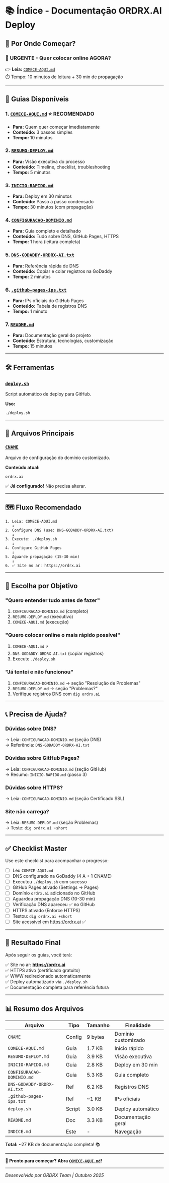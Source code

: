 # 📚 Índice - Documentação ORDRX.AI Deploy

## 🎯 Por Onde Começar?

### 🚀 **URGENTE - Quer colocar online AGORA?**
👉 **Leia:** [`COMECE-AQUI.md`](./COMECE-AQUI.md)  
⏱️ Tempo: 10 minutos de leitura + 30 min de propagação

---

## 📖 Guias Disponíveis

### 1. [`COMECE-AQUI.md`](./COMECE-AQUI.md) ⭐ **RECOMENDADO**
- **Para:** Quem quer começar imediatamente
- **Conteúdo:** 3 passos simples
- **Tempo:** 10 minutos

### 2. [`RESUMO-DEPLOY.md`](./RESUMO-DEPLOY.md)
- **Para:** Visão executiva do processo
- **Conteúdo:** Timeline, checklist, troubleshooting
- **Tempo:** 5 minutos

### 3. [`INICIO-RAPIDO.md`](./INICIO-RAPIDO.md)
- **Para:** Deploy em 30 minutos
- **Conteúdo:** Passo a passo condensado
- **Tempo:** 30 minutos (com propagação)

### 4. [`CONFIGURACAO-DOMINIO.md`](./CONFIGURACAO-DOMINIO.md)
- **Para:** Guia completo e detalhado
- **Conteúdo:** Tudo sobre DNS, GitHub Pages, HTTPS
- **Tempo:** 1 hora (leitura completa)

### 5. [`DNS-GODADDY-ORDRX-AI.txt`](./DNS-GODADDY-ORDRX-AI.txt)
- **Para:** Referência rápida de DNS
- **Conteúdo:** Copiar e colar registros na GoDaddy
- **Tempo:** 2 minutos

### 6. [`.github-pages-ips.txt`](./.github-pages-ips.txt)
- **Para:** IPs oficiais do GitHub Pages
- **Conteúdo:** Tabela de registros DNS
- **Tempo:** 1 minuto

### 7. [`README.md`](./README.md)
- **Para:** Documentação geral do projeto
- **Conteúdo:** Estrutura, tecnologias, customização
- **Tempo:** 15 minutos

---

## 🛠️ Ferramentas

### [`deploy.sh`](./deploy.sh)
Script automático de deploy para GitHub.

**Uso:**
```bash
./deploy.sh
```

---

## 📁 Arquivos Principais

### [`CNAME`](./CNAME)
Arquivo de configuração do domínio customizado.

**Conteúdo atual:**
```
ordrx.ai
```

✅ **Já configurado!** Não precisa alterar.

---

## 🗺️ Fluxo Recomendado

```
1. Leia: COMECE-AQUI.md
   ↓
2. Configure DNS (use: DNS-GODADDY-ORDRX-AI.txt)
   ↓
3. Execute: ./deploy.sh
   ↓
4. Configure GitHub Pages
   ↓
5. Aguarde propagação (15-30 min)
   ↓
6. ✅ Site no ar: https://ordrx.ai
```

---

## 🎯 Escolha por Objetivo

### "Quero entender tudo antes de fazer"
1. `CONFIGURACAO-DOMINIO.md` (completo)
2. `RESUMO-DEPLOY.md` (executivo)
3. `COMECE-AQUI.md` (execução)

### "Quero colocar online o mais rápido possível"
1. `COMECE-AQUI.md` ⚡
2. `DNS-GODADDY-ORDRX-AI.txt` (copiar registros)
3. Execute `./deploy.sh`

### "Já tentei e não funcionou"
1. `CONFIGURACAO-DOMINIO.md` → seção "Resolução de Problemas"
2. `RESUMO-DEPLOY.md` → seção "Problemas?"
3. Verifique registros DNS com `dig ordrx.ai`

---

## 📞 Precisa de Ajuda?

### Dúvidas sobre DNS?
→ Leia: `CONFIGURACAO-DOMINIO.md` (seção DNS)  
→ Referência: `DNS-GODADDY-ORDRX-AI.txt`

### Dúvidas sobre GitHub Pages?
→ Leia: `CONFIGURACAO-DOMINIO.md` (seção GitHub)  
→ Resumo: `INICIO-RAPIDO.md` (passo 3)

### Dúvidas sobre HTTPS?
→ Leia: `CONFIGURACAO-DOMINIO.md` (seção Certificado SSL)

### Site não carrega?
→ Leia: `RESUMO-DEPLOY.md` (seção Problemas)  
→ Teste: `dig ordrx.ai +short`

---

## ✅ Checklist Master

Use este checklist para acompanhar o progresso:

- [ ] Leu `COMECE-AQUI.md`
- [ ] DNS configurado na GoDaddy (4 A + 1 CNAME)
- [ ] Executou `./deploy.sh` com sucesso
- [ ] GitHub Pages ativado (Settings → Pages)
- [ ] Domínio `ordrx.ai` adicionado no GitHub
- [ ] Aguardou propagação DNS (10-30 min)
- [ ] Verificação DNS apareceu ✅ no GitHub
- [ ] HTTPS ativado (Enforce HTTPS)
- [ ] Testou: `dig ordrx.ai +short`
- [ ] Site acessível em https://ordrx.ai ✅

---

## 🎉 Resultado Final

Após seguir os guias, você terá:

✅ Site no ar: **https://ordrx.ai**  
✅ HTTPS ativo (certificado gratuito)  
✅ WWW redirecionado automaticamente  
✅ Deploy automatizado via `./deploy.sh`  
✅ Documentação completa para referência futura

---

## 📊 Resumo dos Arquivos

| Arquivo | Tipo | Tamanho | Finalidade |
|---------|------|---------|------------|
| `CNAME` | Config | 9 bytes | Domínio customizado |
| `COMECE-AQUI.md` | Guia | 1.7 KB | Início rápido |
| `RESUMO-DEPLOY.md` | Guia | 3.9 KB | Visão executiva |
| `INICIO-RAPIDO.md` | Guia | 2.8 KB | Deploy em 30 min |
| `CONFIGURACAO-DOMINIO.md` | Guia | 5.3 KB | Guia completo |
| `DNS-GODADDY-ORDRX-AI.txt` | Ref | 6.2 KB | Registros DNS |
| `.github-pages-ips.txt` | Ref | ~1 KB | IPs oficiais |
| `deploy.sh` | Script | 3.0 KB | Deploy automático |
| `README.md` | Doc | 3.3 KB | Documentação geral |
| `INDICE.md` | Este | - | Navegação |

**Total:** ~27 KB de documentação completa! 📚

---

**🚀 Pronto para começar? Abra [`COMECE-AQUI.md`](./COMECE-AQUI.md)!**

---

*Desenvolvido por ORDRX Team | Outubro 2025*

